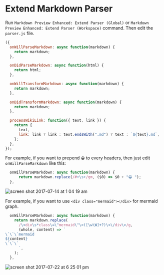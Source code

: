# Extend Markdown Parser

Run `Markdown Preview Enhanced: Extend Parser (Global)` or `Markdown Preview Enhanced: Extend Parser (Workspace)` command. Then edit the `parser.js` file.

```javascript
({
  onWillParseMarkdown: async function(markdown) {
    return markdown;
  },

  onDidParseMarkdown: async function(html) {
    return html;
  },

  onWillTransformMarkdown: async function(markdown) {
    return markdown;
  },

  onDidTransformMarkdown: async function(markdown) {
    return markdown;
  },

  processWikiLink: function({ text, link }) {
    return {
      text,
      link: link ? link : text.endsWith(".md") ? text : `${text}.md`,
    };
  },
});
```

For example, if you want to prepend `😀` to every headers, then just edit `onWillParseMarkdown` like this:

```javascript
  onWillParseMarkdown: async function(markdown) {
      return markdown.replace(/#+\s+/gm, ($0) => $0 + "😀 ");
  },
```

![screen shot 2017-07-14 at 1 04 19 am](https://user-images.githubusercontent.com/1908863/28200243-78e1a10a-6830-11e7-836b-2defc528ee07.png)

For example, if you want to use `<div class="mermaid"></div>` for mermaid graph.

```javascript
  onWillParseMarkdown: async function(markdown) {
    return markdown.replace(
      /\<div\s*class\=\"mermaid\"\>([\w\W]+?)\<\/div\>/g,
      (whole, content) => `
\`\`\`mermaid
${content}
\`\`\`
      `,
    );
  },
```

![screen shot 2017-07-22 at 6 25 01 pm](https://user-images.githubusercontent.com/1908863/28495177-1a307b18-6f0b-11e7-9bfc-23213d7b2e35.png)
